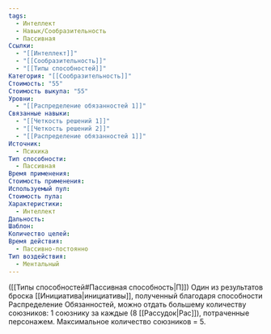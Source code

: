 ```yaml
---
tags:
  - Интеллект
  - Навык/Сообразительность
  - Пассивная
Ссылки:
  - "[[Интеллект]]"
  - "[[Сообразительность]]"
  - "[[Типы способностей]]"
Категория: "[[Сообразительность]]"
Стоимость: "55"
Стоимость выкупа: "55"
Уровни:
  - "[[Распределение обязанностей 1]]"
Связанные навыки:
  - "[[Четкость решений 1]]"
  - "[[Четкость решений 2]]"
  - "[[Распределение обязанностей 1]]"
Источник:
  - Психика
Тип способности:
  - Пассивная
Время применения: 
Стоимость применения: 
Используемый пул: 
Стоимость пула: 
Характеристики:
  - Интеллект
Дальность: 
Шаблон: 
Количество целей: 
Время действия:
  - Пассивно-постоянно
Тип воздействия:
  - Ментальный
---
```

([[Типы способностей#Пассивная способность|П]]) Один из результатов броска [[Инициатива|инициативы]], полученный благодаря способности Распределение Обязанностей, можно отдать большему количеству союзников: 1 союзнику за каждые (8 [[Рассудок|Рас]]), потраченные персонажем. Максимальное количество союзников = 5. 